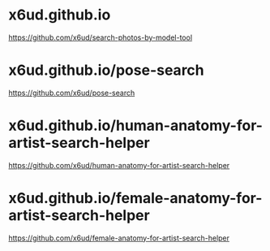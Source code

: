 # x6ud.github.io

https://github.com/x6ud/search-photos-by-model-tool

# x6ud.github.io/pose-search

https://github.com/x6ud/pose-search

# x6ud.github.io/human-anatomy-for-artist-search-helper

https://github.com/x6ud/human-anatomy-for-artist-search-helper

# x6ud.github.io/female-anatomy-for-artist-search-helper

https://github.com/x6ud/female-anatomy-for-artist-search-helper